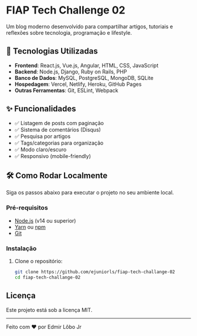 # FIAP Tech Challenge 02

Um blog moderno desenvolvido para compartilhar artigos, tutoriais e reflexões sobre tecnologia, programação e lifestyle.

## 🚀 Tecnologias Utilizadas

- **Frontend**: React.js, Vue.js, Angular, HTML, CSS, JavaScript
- **Backend**: Node.js, Django, Ruby on Rails, PHP
- **Banco de Dados**: MySQL, PostgreSQL, MongoDB, SQLite
- **Hospedagem**: Vercel, Netlify, Heroku, GitHub Pages
- **Outras Ferramentas**: Git, ESLint, Webpack

## ✨ Funcionalidades

- ✅ Listagem de posts com paginação
- ✅ Sistema de comentários (Disqus)
- ✅ Pesquisa por artigos
- ✅ Tags/categorias para organização
- ✅ Modo claro/escuro
- ✅ Responsivo (mobile-friendly)

## 🛠️ Como Rodar Localmente

Siga os passos abaixo para executar o projeto no seu ambiente local.

### Pré-requisitos

- [Node.js](https://nodejs.org/) (v14 ou superior)
- [Yarn](https://yarnpkg.com/) ou [npm](https://www.npmjs.com/)
- [Git](https://git-scm.com/)

### Instalação

1. Clone o repositório:
   ```bash
   git clone https://github.com/ejuniorls/fiap-tech-challange-02
   cd fiap-tech-challange-02
   ```

## Licença

Este projeto está sob a licença MIT.

---

Feito com ❤️ por Edmir Lôbo Jr
